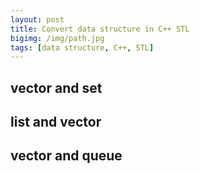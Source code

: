 ```yaml
---
layout: post
title: Convert data structure in C++ STL
bigimg: /img/path.jpg
tags: [data structure, C++, STL]
---
```


## vector and set


## list and vector


## vector and queue

